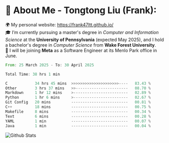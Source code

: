 # 💫 About Me - Tongtong Liu (Frank):
🌍 My personal website: https://frank47ltt.github.io/  
🎓 I’m currently pursuing a master's degree in *Computer and Information Science* at the **University of Pennsylvania** (expected May 2025), and I hold a bachelor's degree in *Computer Science* from **Wake Forest University**.  
💼 I will be joining **Meta** as a Software Engineer at its Menlo Park office in June.  


<!--START_SECTION:waka-->

```rust
From: 25 March 2025 - To: 30 April 2025

Total Time: 38 hrs 1 min

C            34 hrs 45 mins  >>>>>>>>>>>>>>>>>>>>>----   83.43 %
Other        3 hrs 37 mins   >>-----------------------   08.70 %
Markdown     1 hr 12 mins    >------------------------   02.89 %
Python       1 hr 6 mins     >------------------------   02.67 %
Git Config   20 mins         -------------------------   00.81 %
C++          18 mins         -------------------------   00.75 %
Makefile     8 mins          -------------------------   00.34 %
Text         6 mins          -------------------------   00.28 %
YAML         1 min           -------------------------   00.07 %
Java         1 min           -------------------------   00.04 %
```

<!--END_SECTION:waka-->


![Github Stats](https://github-readme-stats.vercel.app/api?username=frank47ltt&count_private=true&show_icons=true&include_all_commits=true)
